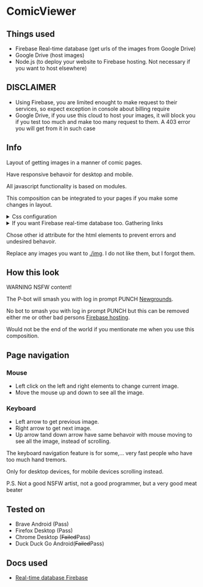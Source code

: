 # ComicViewer

## Things used
- Firebase Real-time database (get urls of the images from Google Drive)
- Google Drive (host images)
- Node.js (to deploy your website to Firebase hosting. Not necessary if you want to host elsewhere)
## DISCLAIMER
- Using Firebase, you are limited enought to make request to their services, so expect exception in console about billing require
- Google Drive, if you use this cloud to host your images, it will block you if you test too much and make too many request to them. A 403 error you will get from it in such case

## Info
Layout of getting images in a manner of comic pages. 

Have responsive behavoir for desktop and mobile.

All javascript functionality is based on modules.

This composition can be integrated to your pages if you make some changes in layout.
<details>
<summary>Css configuration</summary>

To change the size of comic view, in the css file [./index.css](./index.css)

```css
/*MAIN CONTAINER OF THIS COMIC VIEW. THIS MUST BE MODIFIED IN ORDER TO FIT IN ANY PAGES AS NEEDED*/
#container {
    margin: auto;
    height: 100vh;
    width: 100%;
    position: relative;
}
/*MAIN CONTAINER OF THIS COMIC VIEW. THIS MUST BE MODIFIED IN ORDER TO FIT IN ANY PAGES AS NEEDED*/
```

You have this html element styling to change for your needs, and the rest, I suppose, will work as it should without reconfiguring the viewport dimensions or something else.

</details>

<details>
<summary>If you want Firebase real-time database too. Gathering links</summary>

## Firebase connection
In the js file [./modules/imgURLFetcher.js](./modules/imgURLFetcher.js)

```javascript
const firebaseConfig = {
  apiKey: "",
  authDomain: "",
  projectId: "",
  storageBucket: "",
  messagingSenderId: "",
  appId: "",
  storageBucket: ''

};
```

You have to bring your credentials from Firebase. Search on youtube about how you can get firebase api key for web client or

see this [YT video](https://youtu.be/IudOiOwppFA?t=100)

## Url collection

In the js file [./modules/imgURLFetcher.js](./modules/imgURLFetcher.js)

```javascript
export function fetch(callFunctionAfterFetch) {
  const app = initializeApp(firebaseConfig);
  const db = getDatabase(app);
  const starCountRef = ref(db, '/some_node/some_node');
  onValue(starCountRef, (snapshot) => {
    const data = snapshot.val();
    callFunctionAfterFetch(data.URL.split(","));
  });
}
```
On the server side, my structure was:

<pre>
/some_node/some_node
/Comics   /chosen_comic
</pre>

- *Comics* is my main node where I store all comics
- *comic_chose* is the second node representing chosen comic
- *const data = snapshot.val();* where data is the JSON object from Firestorm Real-time database
- *data.URL* where URL is a property of data JSON object representing a string with all links of the chosen comic, comma separated (link1,link2,link3,...).

The important thing here is the function **fetch()** which use **data** variable (in my case the property URL from data JSONobject stored the links) to store and send further an array with the links of the images/comic pages to the [./modules/imgURLHandler.js](./modules/imgURLHandler.js) using a callback function , which in the [./index.js](./index.js) is **init(data)** function to handle all functionality of showing images.

For short you have to supply to the callback function an array representing the links of your images, using what server you want.

</details>

Chose other id attribute for the html elements to prevent errors and undesired behavoir.

Replace any images you want to [./img](./img). I do not like them, but I forgot them.

## How this look
WARNING NSFW content!

The P-bot will smash you with log in prompt PUNCH [Newgrounds](https://www.newgrounds.com/portal/view/862755?updated=1667856511).

No bot to smash you with log in prompt PUNCH but this can be removed either me or other bad persons [Firebase hosting]( https://comics-viewer-c433d.web.app/ ).

Would not be the end of the world if you mentionate me when you use this composition.

## Page navigation

### Mouse

- Left click on the left and right elements to change current image.
- Move the mouse up and down to see all the image.

### Keyboard

- Left arrow to get previous image.
- Right arrow to get next image.
- Up arrow tand down arrow have same behavoir with mouse moving to see all the image, instead of scrolling.

The keyboard navigation feature is for some,... very fast people who have too much hand tremors.

Only for desktop devices, for mobile devices scrolling instead.


P.S. Not a good NSFW artist, not a good programmer, but a very good meat beater

## Tested on
- Brave Android (Pass)
- Firefox Desktop (Pass)
- Chrome Desktop (~~Failed~~Pass)
- Duck Duck Go Android(~~Failed~~Pass)


## Docs used
- [Real-time database Firebase]( https://firebase.google.com/docs/database/web/start )

